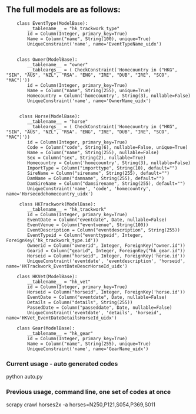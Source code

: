 ##  The full models are as follows:

		class EventType(ModelBase):
		    __tablename__ = "hk_trackwork_type"
		    id = Column(Integer, primary_key=True)
		    Name = Column("name", String(100), unique=True)
		    UniqueConstraint('name', name='EventTypeName_uidx')


		class Owner(ModelBase):
		    __tablename__ = "owner"
		    __tableargs__ = ( CheckConstraint('Homecountry in ("HKG", "SIN", "AUS", "NZL", "RSA". "ENG", "IRE", "DUB", "IRE", "SCO", "MAC")'))
		    id = Column(Integer, primary_key=True)
		    Name = Column("name", String(255), unique=True)
		    Homecountry = Column('homecountry', String(3), nullable=False)
		    UniqueConstraint('name', name='OwnerName_uidx')


		 class Horse(ModelBase):
		    __tablename__ = "horse"
		    __tableargs__ = ( CheckConstraint('Homecountry in ("HKG", "SIN", "AUS", "NZL", "RSA". "ENG", "IRE", "DUB", "IRE", "SCO", "MAC")'))
		    id = Column(Integer, primary_key=True)
		    Code = Column("code", String(6), nullable=False, unique=True)
		    Name = Column("name", String(255), nullable=False)
		    Sex = Column("sex", String(2), nullable=True)
		    Homecountry = Column('homecountry', String(3), nullable=False)
		    ImportType = Column("importtype", String(10), default="")
		    SireName = Column("sirename", String(255), default="")
		    DamName = Column("damname", String(255), default="")
		    DamSireName = Column("damsirename", String(255), default="")
		    UniqueConstraint('name', 'code', 'homecountry', name='Horsecodehomecountry_uidx')

		 class HKTrackwork(ModelBase):
		    __tablename__ = "hk_trackwork"
		    id = Column(Integer, primary_key=True)
		    EventDate = Column("eventdate", Date, nullable=False)
		    EventVenue = Column("eventvenue", String(100))
		    EventDescription = Column("eventdescription", String(255))
		    EventTypeid = Column("eventtypeid", Integer, ForeignKey('hk_trackwork_type.id'))
		    Ownerid = Column("ownerid", Integer, ForeignKey("owner.id"))
		    Gearid = Column("gearid", Integer, ForeignKey("hk_gear.id"))
		    Horseid = Column("horseid", Integer, ForeignKey('horse.id'))
		    UniqueConstraint('eventdate', 'eventdescription', 'horseid', name='HKTrackwork_EventDateDescrHorseId_uidx')

		class HKVet(ModelBase):
		    __tablename__ = "hk_vet"
		    id = Column(Integer, primary_key=True)
		    Horseid = Column("horseid", Integer, ForeignKey('horse.id'))
		    EventDate = Column("eventdate", Date, nullable=False)
		    Details = Column("details", String(255))
		    PassedDate = Column("passeddate", Date, nullable=False)
		    UniqueConstraint('eventdate', 'details', 'horseid', name='HKVet_EventDateDetailsHorseId_uidx')

		class Gear(ModelBase):
		    __tablename__ = "hk_gear"
		    id = Column(Integer, primary_key=True)
		    Name = Column("name", String(255), unique=True)
		    UniqueConstraint('name', name='GearName_uidx')

### Current usage - auto generated codes
python auto.py

### Previous usage, command line, one set of codes at once 
scrapy crawl horses2x -a horses=N250,P121,S054,P369,S011

